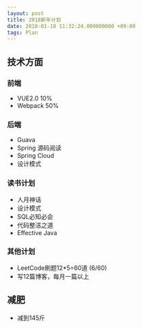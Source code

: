 ```yaml
---
layout: post
title: 2018新年计划
date: 2018-01-18 11:32:24.000000000 +09:00
tags: Plan
---
```


## 技术方面

### 前端
- VUE2.0		 10%
- Webpack     50%

### 后端
- Guava
- Spring 源码阅读
- Spring Cloud
- 设计模式

### 读书计划
- 人月神话
- 设计模式
- SQL必知必会
- 代码整洁之道
- Effective Java


### 其他计划
- LeetCode刷题12*5=60道 			(6/60)
- 写12篇博客，每月一篇以上

## 减肥
- 减到145斤